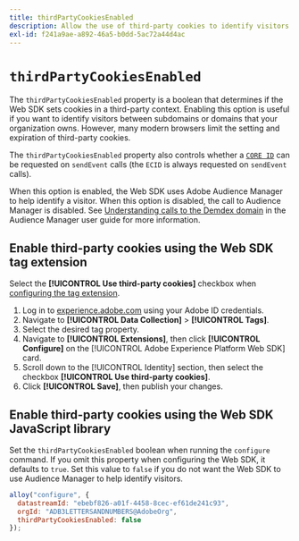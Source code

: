```yaml
---
title: thirdPartyCookiesEnabled
description: Allow the use of third-party cookies to identify visitors.
exl-id: f241a9ae-a892-46a5-b0dd-5ac72a44d4ac
---
```


# `thirdPartyCookiesEnabled`

The `thirdPartyCookiesEnabled` property is a boolean that determines if the Web SDK sets cookies in a third-party context. Enabling this option is useful if you want to identify visitors between subdomains or domains that your organization owns. However, many modern browsers limit the setting and expiration of third-party cookies.

The `thirdPartyCookiesEnabled` property also controls whether a [`CORE ID`](../../identity/overview.md#tracking-coreid-web-sdk) can be requested on `sendEvent` calls (the `ECID` is always requested on `sendEvent` calls).

When this option is enabled, the Web SDK uses Adobe Audience Manager to help identify a visitor. When this option is disabled, the call to Audience Manager is disabled. See [Understanding calls to the Demdex domain](https://experienceleague.adobe.com/docs/audience-manager/user-guide/reference/demdex-calls.html) in the Audience Manager user guide for more information.

## Enable third-party cookies using the Web SDK tag extension

Select the **[!UICONTROL Use third-party cookies]** checkbox when [configuring the tag extension](/help/tags/extensions/client/web-sdk/web-sdk-extension-configuration.md).

1. Log in to [experience.adobe.com](https://experience.adobe.com) using your Adobe ID credentials.
1. Navigate to **[!UICONTROL Data Collection]** > **[!UICONTROL Tags]**.
1. Select the desired tag property.
1. Navigate to **[!UICONTROL Extensions]**, then click **[!UICONTROL Configure]** on the [!UICONTROL Adobe Experience Platform Web SDK] card.
1. Scroll down to the [!UICONTROL Identity] section, then select the checkbox **[!UICONTROL Use third-party cookies]**.
1. Click **[!UICONTROL Save]**, then publish your changes.

## Enable third-party cookies using the Web SDK JavaScript library

Set the `thirdPartyCookiesEnabled` boolean when running the `configure` command. If you omit this property when configuring the Web SDK, it defaults to `true`. Set this value to `false` if you do not want the Web SDK to use Audience Manager to help identify visitors.

```js
alloy("configure", {
  datastreamId: "ebebf826-a01f-4458-8cec-ef61de241c93",
  orgId: "ADB3LETTERSANDNUMBERS@AdobeOrg",
  thirdPartyCookiesEnabled: false
});
```
